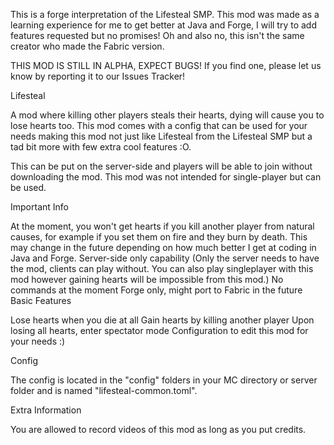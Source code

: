 This is a forge interpretation of the Lifesteal SMP. This mod was made as a learning experience for me to get better at Java and Forge, I will try to add features requested but no promises! Oh and also no, this isn't the same creator who made the Fabric version. 

THIS MOD IS STILL IN ALPHA, EXPECT BUGS! If you find one, please let us know by reporting it to our Issues Tracker!

 

Lifesteal

 

A mod where killing other players steals their hearts, dying will cause you to lose hearts too. This mod comes with a config that can be used for your needs making this mod not just like Lifesteal from the Lifesteal SMP but a tad bit more with few extra cool features :O.

 

This can be put on the server-side and players will be able to join without downloading the mod. This mod was not intended for single-player but can be used.

 

Important Info

At the moment, you won't get hearts if you kill another player from natural causes, for example if you set them on fire and they burn by death. This may change in the future depending on how much better I get at coding in Java and Forge.
Server-side only capability (Only the server needs to have the mod, clients can play without. You can also play singleplayer with this mod however gaining hearts will be impossible from this mod.)
No commands at the moment
Forge only, might port to Fabric in the future
Basic Features

Lose hearts when you die at all
Gain hearts by killing another player
Upon losing all hearts, enter spectator mode
Configuration to edit this mod for your needs :)
 

Config

 The config is located in the "config" folders in your MC directory or server folder and is named "lifesteal-common.toml".

 

Extra Information

You are allowed to record videos of this mod as long as you put credits.
